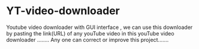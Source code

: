 # YT-video-downloader
Youtube video downloader with GUI interface , we can use this downloader by pasting the link(URL) of any youTube video in this youTube video downloader ........
Any one can correct or improve this project.......


